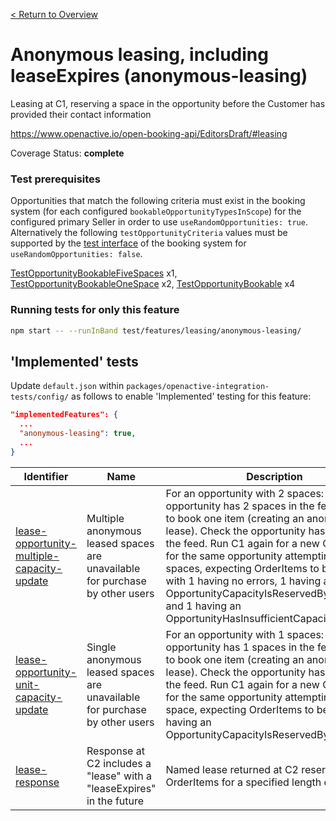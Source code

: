 [< Return to Overview](../../README.md)
# Anonymous leasing, including leaseExpires (anonymous-leasing)

Leasing at C1, reserving a space in the opportunity before the Customer has provided their contact information


https://www.openactive.io/open-booking-api/EditorsDraft/#leasing

Coverage Status: **complete**
### Test prerequisites
Opportunities that match the following criteria must exist in the booking system (for each configured `bookableOpportunityTypesInScope`) for the configured primary Seller in order to use `useRandomOpportunities: true`. Alternatively the following `testOpportunityCriteria` values must be supported by the [test interface](https://openactive.io/test-interface/) of the booking system for `useRandomOpportunities: false`.

[TestOpportunityBookableFiveSpaces](https://openactive.io/test-interface#TestOpportunityBookableFiveSpaces) x1, [TestOpportunityBookableOneSpace](https://openactive.io/test-interface#TestOpportunityBookableOneSpace) x2, [TestOpportunityBookable](https://openactive.io/test-interface#TestOpportunityBookable) x4


### Running tests for only this feature

```bash
npm start -- --runInBand test/features/leasing/anonymous-leasing/
```



## 'Implemented' tests

Update `default.json` within `packages/openactive-integration-tests/config/` as follows to enable 'Implemented' testing for this feature:

```json
"implementedFeatures": {
  ...
  "anonymous-leasing": true,
  ...
}
```

| Identifier | Name | Description | Prerequisites per Opportunity Type |
|------------|------|-------------|---------------|
| [lease-opportunity-multiple-capacity-update](./implemented/lease-opportunity-multiple-capacity-update-test.js) | Multiple anonymous leased spaces are unavailable for purchase by other users | For an opportunity with 2 spaces: Check the opportunity has 2 spaces in the feed. Run C1 to book one item (creating an anonymous lease). Check the opportunity has 1 space in the feed. Run C1 again for a new Order UUID for the same opportunity attempting to book 3 spaces, expecting OrderItems to be returned with 1 having no errors, 1 having an OpportunityCapacityIsReservedByLeaseError, and 1 having an OpportunityHasInsufficientCapacityError. | [TestOpportunityBookableFiveSpaces](https://openactive.io/test-interface#TestOpportunityBookableFiveSpaces) x1 |
| [lease-opportunity-unit-capacity-update](./implemented/lease-opportunity-unit-capacity-update-test.js) | Single anonymous leased spaces are unavailable for purchase by other users | For an opportunity with 1 spaces: Check the opportunity has 1 spaces in the feed. Run C1 to book one item (creating an anonymous lease). Check the opportunity has 0 space in the feed. Run C1 again for a new Order UUID for the same opportunity attempting to book 1 space, expecting OrderItems to be returned having an OpportunityCapacityIsReservedByLeaseError. | [TestOpportunityBookableOneSpace](https://openactive.io/test-interface#TestOpportunityBookableOneSpace) x2 |
| [lease-response](./implemented/lease-response-test.js) | Response at C2 includes a "lease" with a "leaseExpires" in the future | Named lease returned at C2 reserves the OrderItems for a specified length of time | [TestOpportunityBookable](https://openactive.io/test-interface#TestOpportunityBookable) x4 |



